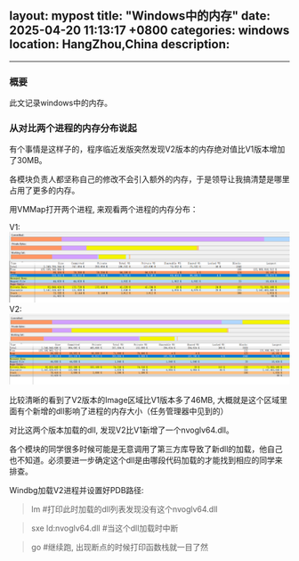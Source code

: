 layout: mypost
title:  "Windows中的内存"
date:   2025-04-20 11:13:17 +0800
categories: windows
location: HangZhou,China
description:
---
---

### 概要

此文记录windows中的内存。

### 从对比两个进程的内存分布说起

有个事情是这样子的，程序临近发版突然发现V2版本的内存绝对值比V1版本增加了30MB。

各模块负责人都坚称自己的修改不会引入额外的内存，于是领导让我搞清楚是哪里占用了更多的内存。

用VMMap打开两个进程, 来观看两个进程的内存分布：

V1:
![V1](image.png)
V2:
![VV](image-1.png)

比较清晰的看到了V2版本的Image区域比V1版本多了46MB, 大概就是这个区域里面有个新增的dll影响了进程的内存大小（任务管理器中见到的）

对比这两个版本加载的dll, 发现V2比V1新增了一个nvoglv64.dll。

各个模块的同学很多时候可能是无意调用了第三方库导致了新dll的加载，他自己也不知道。必须要进一步确定这个dll是由哪段代码加载的才能找到相应的同学来排查。

Windbg加载V2进程并设置好PDB路径:

> lm #打印此时加载的dll列表发现没有这个nvoglv64.dll

> sxe ld:nvoglv64.dll #当这个dll加载时中断

> go #继续跑, 出现断点的时候打印函数栈就一目了然

###